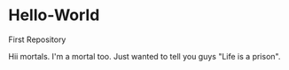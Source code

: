 # Hello-World
First Repository

Hii mortals. I'm a mortal too.
Just wanted to tell you guys "Life is a prison".
